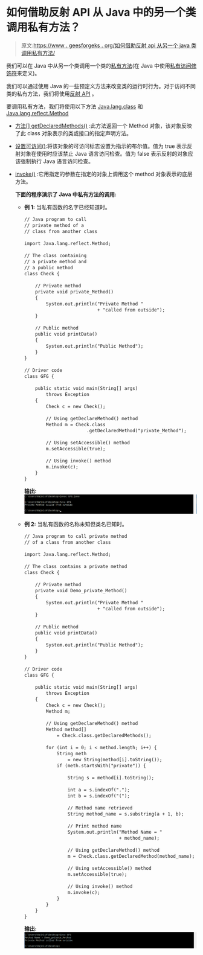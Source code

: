 # 如何借助反射 API 从 Java 中的另一个类调用私有方法？

> 原文:[https://www . geesforgeks . org/如何借助反射 api 从另一个 java 类调用私有方法/](https://www.geeksforgeeks.org/how-to-call-private-method-from-another-class-in-java-with-help-of-reflection-api/)

我们可以在 Java 中从另一个类调用一个类的[私有方法](https://www.geeksforgeeks.org/private-and-final-methods-in-Java/)(在 Java 中使用[私有访问修饰符](https://www.geeksforgeeks.org/access-modifiers-Java/)来定义)。

我们可以通过使用 Java 的一些预定义方法来改变类的运行时行为。对于访问不同类的私有方法，我们将使用[反射 API](https://www.geeksforgeeks.org/reflection-in-Java/) 。

要调用私有方法，我们将使用以下方法 [Java.lang.class](https://www.geeksforgeeks.org/Java-lang-class-class-Java-set-1/) 和 [Java.lang.reflect.Method](https://www.geeksforgeeks.org/reflection-in-Java/)

*   [方法[] getDeclaredMethods()](https://www.geeksforgeeks.org/Java-lang-class-class-Java-set-2/) :此方法返回一个 Method 对象，该对象反映了此 class 对象表示的类或接口的指定声明方法。
*   [设置可访问()](https://docs.oracle.com/Javase/8/docs/api/Java/lang/reflect/AccessibleObject.html#setAccessible(boolean)):将该对象的可访问标志设置为指示的布尔值。值为 true 表示反射对象在使用时应该禁止 Java 语言访问检查。值为 false 表示反射的对象应该强制执行 Java 语言访问检查。
*   [invoke()](https://docs.oracle.com/Javase/8/docs/api/Java/lang/reflect/Method.html#invoke-Java.lang.Object-Java.lang.Object...-) :它用指定的参数在指定的对象上调用这个 method 对象表示的底层方法。

    **下面的程序演示了 Java 中私有方法的调用:**

    *   **例 1:** 当私有函数的名字已经知道时。

        ```
        // Java program to call
        // private method of a
        // class from another class

        import Java.lang.reflect.Method;

        // The class containing
        // a private method and
        // a public method
        class Check {

            // Private method
            private void private_Method()
            {
                System.out.println("Private Method "
                                   + "called from outside");
            }

            // Public method
            public void printData()
            {
                System.out.println("Public Method");
            }
        }

        // Driver code
        class GFG {

            public static void main(String[] args)
                throws Exception
            {
                Check c = new Check();

                // Using getDeclareMethod() method
                Method m = Check.class
                               .getDeclaredMethod("private_Method");

                // Using setAccessible() method
                m.setAccessible(true);

                // Using invoke() method
                m.invoke(c);
            }
        }
        ```

        **输出:** [![](img/a36c46f391ab845fdb94f70989799f91.png)](https://media.geeksforgeeks.org/wp-content/uploads/20190610233304/Annotation-2019-06-10-233218.png) 
    *   **例 2:** 当私有函数的名称未知但类名已知时。

        ```
        // Java program to call private method
        // of a class from another class

        import Java.lang.reflect.Method;

        // The class contains a private method
        class Check {

            // Private method
            private void Demo_private_Method()
            {
                System.out.println("Private Method "
                                   + "called from outside");
            }

            // Public method
            public void printData()
            {
                System.out.println("Public Method");
            }
        }

        // Driver code
        class GFG {

            public static void main(String[] args)
                throws Exception
            {
                Check c = new Check();
                Method m;

                // Using getDeclareMethod() method
                Method method[]
                    = Check.class.getDeclaredMethods();

                for (int i = 0; i < method.length; i++) {
                    String meth
                        = new String(method[i].toString());
                    if (meth.startsWith("private")) {

                        String s = method[i].toString();

                        int a = s.indexOf(".");
                        int b = s.indexOf("(");

                        // Method name retrieved
                        String method_name = s.substring(a + 1, b);

                        // Print method name
                        System.out.println("Method Name = "
                                           + method_name);

                        // Using getDeclareMethod() method
                        m = Check.class.getDeclaredMethod(method_name);

                        // Using setAccessible() method
                        m.setAccessible(true);

                        // Using invoke() method
                        m.invoke(c);
                    }
                }
            }
        }
        ```

        **输出:** [![](img/9607d965be17d8adf6374a2fb3f29378.png)](https://media.geeksforgeeks.org/wp-content/uploads/20190610235309/Annotation-2019-06-10-235245.png)
